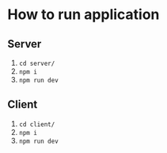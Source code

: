 # How to run application

## Server

1. ```cd server/```
2. ```npm i```
3. ```npm run dev```

## Client

1. ```cd client/```
2. ```npm i```
3. ```npm run dev```